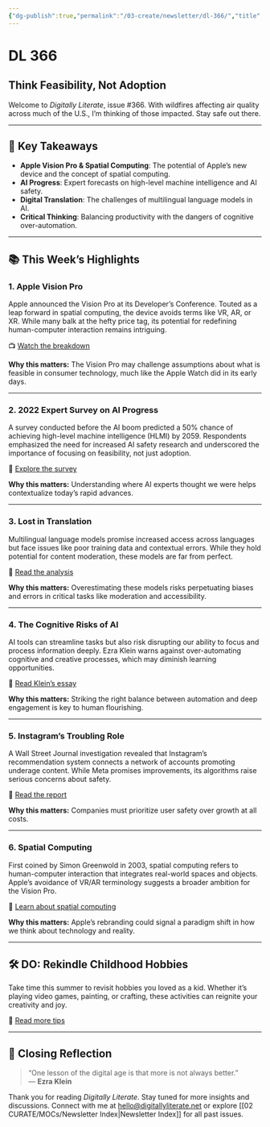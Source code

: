 ```yaml
---
{"dg-publish":true,"permalink":"/03-create/newsletter/dl-366/","title":"Think Feasibility, Not Adoption","tags":["instagram","social-media","spatial-computing"]}
---
```



# DL 366

## Think Feasibility, Not Adoption

Welcome to _Digitally Literate_, issue #366. With wildfires affecting air quality across much of the U.S., I’m thinking of those impacted. Stay safe out there.

---

## 🔖 Key Takeaways

- **Apple Vision Pro & Spatial Computing**: The potential of Apple’s new device and the concept of spatial computing.
- **AI Progress**: Expert forecasts on high-level machine intelligence and AI safety.
- **Digital Translation**: The challenges of multilingual language models in AI.
- **Critical Thinking**: Balancing productivity with the dangers of cognitive over-automation.

---

## 📚 This Week’s Highlights

### 1. **Apple Vision Pro**
Apple announced the Vision Pro at its Developer’s Conference. Touted as a leap forward in spatial computing, the device avoids terms like VR, AR, or XR. While many balk at the hefty price tag, its potential for redefining human-computer interaction remains intriguing.

📺 [Watch the breakdown](https://www.youtube.com/watch?v=e3flLL_nAas)

**Why this matters:** The Vision Pro may challenge assumptions about what is feasible in consumer technology, much like the Apple Watch did in its early days.

---

### 2. **2022 Expert Survey on AI Progress**
A survey conducted before the AI boom predicted a 50% chance of achieving high-level machine intelligence (HLMI) by 2059. Respondents emphasized the need for increased AI safety research and underscored the importance of focusing on feasibility, not just adoption.

📖 [Explore the survey](https://aiimpacts.org/2022-expert-survey-on-progress-in-ai/)

**Why this matters:** Understanding where AI experts thought we were helps contextualize today’s rapid advances.

---

### 3. **Lost in Translation**
Multilingual language models promise increased access across languages but face issues like poor training data and contextual errors. While they hold potential for content moderation, these models are far from perfect.

📖 [Read the analysis](https://cdt.org/insights/lost-in-translation-large-language-models-in-non-english-content-analysis/)

**Why this matters:** Overestimating these models risks perpetuating biases and errors in critical tasks like moderation and accessibility.

---

### 4. **The Cognitive Risks of AI**
AI tools can streamline tasks but also risk disrupting our ability to focus and process information deeply. Ezra Klein warns against over-automating cognitive and creative processes, which may diminish learning opportunities.

📖 [Read Klein’s essay](https://archive.ph/f45RV)

**Why this matters:** Striking the right balance between automation and deep engagement is key to human flourishing.

---

### 5. **Instagram’s Troubling Role**
A Wall Street Journal investigation revealed that Instagram’s recommendation system connects a network of accounts promoting underage content. While Meta promises improvements, its algorithms raise serious concerns about safety.

📖 [Read the report](https://archive.ph/ps6fp)

**Why this matters:** Companies must prioritize user safety over growth at all costs.

---

### 6. **Spatial Computing**
First coined by Simon Greenwold in 2003, spatial computing refers to human-computer interaction that integrates real-world spaces and objects. Apple’s avoidance of VR/AR terminology suggests a broader ambition for the Vision Pro.

📖 [Learn about spatial computing](https://en.wikipedia.org/wiki/Spatial_computing)

**Why this matters:** Apple’s rebranding could signal a paradigm shift in how we think about technology and reality.

---

## 🛠️ DO: Rekindle Childhood Hobbies
Take time this summer to revisit hobbies you loved as a kid. Whether it’s playing video games, painting, or crafting, these activities can reignite your creativity and joy.

📖 [Read more tips](https://lifehacker.com/how-to-get-back-into-your-favorite-childhood-hobby-1850510930)

---

## 🌟 Closing Reflection

> “One lesson of the digital age is that more is not always better.”  
> — **Ezra Klein**

Thank you for reading _Digitally Literate_. Stay tuned for more insights and discussions. Connect with me at [hello@digitallyliterate.net](mailto:hello@digitallyliterate.net) or explore [[02 CURATE/MOCs/Newsletter Index\|Newsletter Index]] for all past issues.
